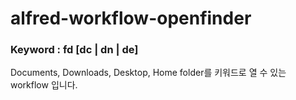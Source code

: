 # alfred-workflow-openfinder

### Keyword : fd [dc | dn | de]

Documents, Downloads, Desktop, Home folder를 키워드로 열 수 있는 workflow 입니다. 
